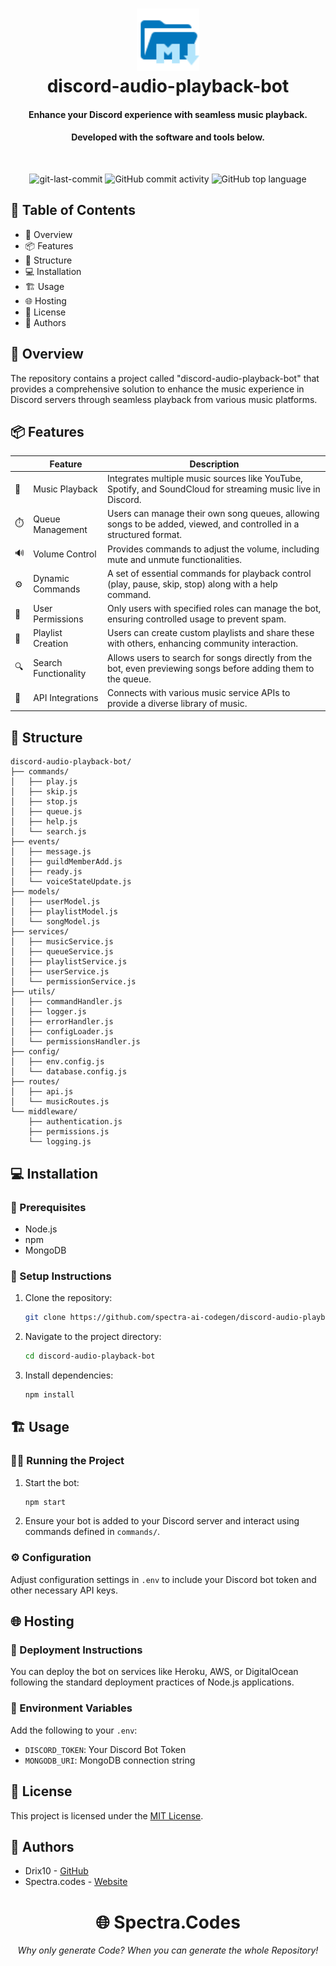 <h1 align="center">
  <img src="https://raw.githubusercontent.com/PKief/vscode-material-icon-theme/ec559a9f6bfd399b82bb44393651661b08aaf7ba/icons/folder-markdown-open.svg" width="100" />
  <br>discord-audio-playback-bot
</h1>
<h4 align="center">Enhance your Discord experience with seamless music playback.</h4>
<h4 align="center">Developed with the software and tools below.</h4>
<p align="center">
  <img src="https://img.shields.io/badge/Framework-React-blue" alt="">
  <img src="https://img.shields.io/badge/Frontend-Javascript,_Html,_Css-red" alt="">
  <img src="https://img.shields.io/badge/Backend-Node.js-blue" alt="">
  <img src="https://img.shields.io/badge/Database-MongoDB-green" alt="">
  <img src="https://img.shields.io/badge/LLMs-Custom,_Gemini,_OpenAI-black" alt="">
</p>
<p align="center">
  <img src="https://img.shields.io/github/last-commit/spectra-ai-codegen/discord-audio-playback-bot?style=flat-square&color=5D6D7E" alt="git-last-commit" />
  <img src="https://img.shields.io/github/commit-activity/m/spectra-ai-codegen/discord-audio-playback-bot?style=flat-square&color=5D6D7E" alt="GitHub commit activity" />
  <img src="https://img.shields.io/github/languages/top/spectra-ai-codegen/discord-audio-playback-bot?style=flat-square&color=5D6D7E" alt="GitHub top language" />
</p>

## 📑 Table of Contents
- 📍 Overview
- 📦 Features
- 📂 Structure
- 💻 Installation
- 🏗️ Usage
- 🌐 Hosting
- 📜 License
- 👥 Authors

## 📍 Overview
The repository contains a project called "discord-audio-playback-bot" that provides a comprehensive solution to enhance the music experience in Discord servers through seamless playback from various music platforms.

## 📦 Features
|    | Feature                   | Description                                                                                                         |
|----|---------------------------|---------------------------------------------------------------------------------------------------------------------|
| 🎵 | Music Playback        | Integrates multiple music sources like YouTube, Spotify, and SoundCloud for streaming music live in Discord.       |
| ⏱️ | Queue Management      | Users can manage their own song queues, allowing songs to be added, viewed, and controlled in a structured format.  |
| 🔊 | Volume Control        | Provides commands to adjust the volume, including mute and unmute functionalities.                                  |
| ⚙️ | Dynamic Commands      | A set of essential commands for playback control (play, pause, skip, stop) along with a help command.                |
| 🔐 | User Permissions      | Only users with specified roles can manage the bot, ensuring controlled usage to prevent spam.                      |
| 📂 | Playlist Creation     | Users can create custom playlists and share these with others, enhancing community interaction.                     |
| 🔍 | Search Functionality  | Allows users to search for songs directly from the bot, even previewing songs before adding them to the queue.      |
| 🔗 | API Integrations      | Connects with various music service APIs to provide a diverse library of music.                                    |

## 📂 Structure
```
discord-audio-playback-bot/
├── commands/
│   ├── play.js
│   ├── skip.js
│   ├── stop.js
│   ├── queue.js
│   ├── help.js
│   └── search.js
├── events/
│   ├── message.js
│   ├── guildMemberAdd.js
│   ├── ready.js
│   └── voiceStateUpdate.js
├── models/
│   ├── userModel.js
│   ├── playlistModel.js
│   └── songModel.js
├── services/
│   ├── musicService.js
│   ├── queueService.js
│   ├── playlistService.js
│   ├── userService.js
│   └── permissionService.js
├── utils/
│   ├── commandHandler.js
│   ├── logger.js
│   ├── errorHandler.js
│   ├── configLoader.js
│   └── permissionsHandler.js
├── config/
│   ├── env.config.js
│   └── database.config.js
├── routes/
│   ├── api.js
│   └── musicRoutes.js
└── middleware/
    ├── authentication.js
    ├── permissions.js
    └── logging.js
```

## 💻 Installation
### 🔧 Prerequisites
- Node.js
- npm
- MongoDB

### 🚀 Setup Instructions
1. Clone the repository:
   ```bash
   git clone https://github.com/spectra-ai-codegen/discord-audio-playback-bot.git
   ```
2. Navigate to the project directory:
   ```bash
   cd discord-audio-playback-bot
   ```
3. Install dependencies:
   ```bash
   npm install
   ```

## 🏗️ Usage
### 🏃‍♂️ Running the Project
1. Start the bot:
   ```bash
   npm start
   ```
2. Ensure your bot is added to your Discord server and interact using commands defined in `commands/`.

### ⚙️ Configuration
Adjust configuration settings in `.env` to include your Discord bot token and other necessary API keys.

## 🌐 Hosting
### 🚀 Deployment Instructions
You can deploy the bot on services like Heroku, AWS, or DigitalOcean following the standard deployment practices of Node.js applications.

### 🔑 Environment Variables
Add the following to your `.env`:
- `DISCORD_TOKEN`: Your Discord Bot Token
- `MONGODB_URI`: MongoDB connection string

## 📜 License
This project is licensed under the [MIT License](https://opensource.org/licenses/MIT).

## 👥 Authors
- Drix10 - [GitHub](https://github.com/Drix10)
- Spectra.codes - [Website](https://spectra.codes)

<p align="center">
  <h1 align="center">🌐 Spectra.Codes</h1>
</p>
<p align="center">
  <em>Why only generate Code? When you can generate the whole Repository!</em>
</p>
<p align="center">
	<img src="https://img.shields.io/badge/Developer-Drix10-red" alt="">
	<img src="https://img.shields.io/badge/Website-Spectra.codes-blue" alt="">
	<img src="https://img.shields.io/badge/Backed_by-Google_&_Microsoft_for_Startups-red" alt="">
	<img src="https://img.shields.io/badge/Finalist-Backdrop_Build_v4-black" alt="">
</p>